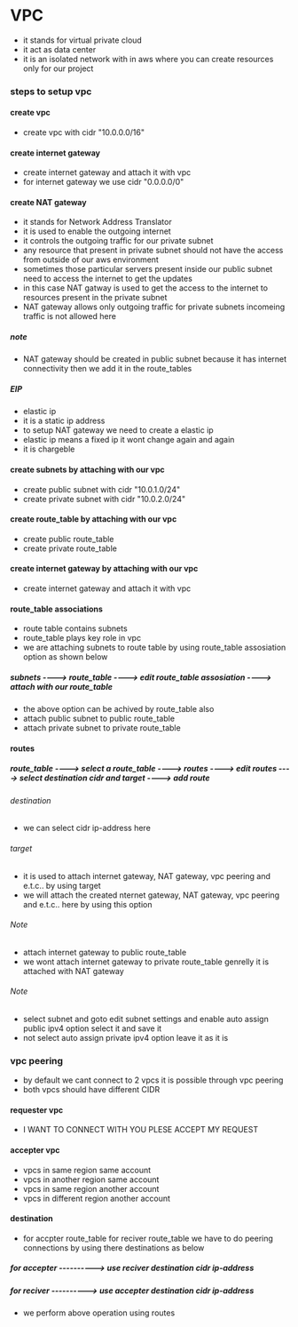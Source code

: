 # VPC
* it stands for virtual private cloud
* it act as data center
* it is an isolated network with in aws where you can create resources only for our project

### steps to setup vpc

#### create vpc
* create vpc with cidr "10.0.0.0/16"

#### create internet gateway
* create internet gateway and attach it with vpc
* for internet gateway we use cidr "0.0.0.0/0"
#### create NAT gateway
* it stands for Network Address Translator
* it is used to enable the outgoing internet
* it controls the outgoing traffic for our private subnet
* any resource that present in private subnet should not have the access from outside  of our aws environment
* sometimes those particular servers present inside our public subnet need to access the internet to get the updates
* in this case NAT gatway is used to get the access to the internet to resources present in the private subnet
* NAT gateway allows only outgoing traffic for private subnets incomeing traffic is not allowed here
##### note
* NAT gateway should be created in public subnet because it has internet connectivity then we add it in the route_tables
##### EIP
* elastic ip
* it is a static ip address
* to setup NAT gateway we need to create a elastic ip
* elastic ip means a fixed ip it wont change again and again
* it is chargeble

#### create subnets by attaching with our vpc
* create public subnet with cidr "10.0.1.0/24"
* create private subnet with cidr "10.0.2.0/24"

#### create route_table by attaching with our vpc
* create public route_table
* create private route_table

#### create internet gateway by attaching with our vpc
* create internet gateway and attach it with vpc

#### route_table associations
* route table contains subnets
* route_table plays key role in vpc
* we are attaching subnets to route table by using route_table assosiation option as shown below
##### subnets ----> route_table ----> edit route_table assosiation ----> attach with our route_table
* the above option can be achived by route_table also
* attach public subnet to public route_table
* attach private subnet to private route_table

#### routes 
##### route_table ----> select a route_table ----> routes ----> edit routes ----> select destination cidr and target ----> add route
###### destination
* we can select cidr ip-address here 
###### target
* it is used to attach internet gateway, NAT gateway, vpc peering and e.t.c.. by using target
* we will attach the created nternet gateway, NAT gateway, vpc peering and e.t.c.. here by using this option

###### Note
* attach internet gateway to public route_table
* we wont attach internet gateway to private route_table genrelly it is attached with NAT gateway
###### Note
* select subnet and goto edit subnet settings and enable auto assign public ipv4 option select it and save it
* not select auto assign private ipv4 option leave it as it is

### vpc peering
* by default we cant connect to 2 vpcs it is possible through vpc peering 
* both vpcs should have different CIDR

#### requester vpc
* I WANT TO CONNECT WITH YOU PLESE ACCEPT MY REQUEST

#### accepter vpc
* vpcs in same region same account
* vpcs in another region same account
* vpcs in same region another account
* vpcs in different region another account
#### destination
* for accpter route_table for reciver route_table we have to do peering connections by using there destinations as below
##### for accepter ----------> use reciver destination cidr ip-address
##### for reciver ----------> use accepter destination cidr ip-address
* we perform above operation using routes













